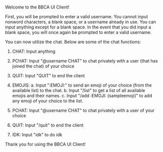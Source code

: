 Welcome to the BBCA UI Client!

First, you will be prompted to enter a valid username.
You cannot input nonword characters, a blank space, or a username already in use.
You can input anything except for a blank space.
In the event that you did input a blank space, you will once again be prompted to enter a valid username.

You can now utilize the chat.
Below are some of the chat functions:

1. CHAT: Input anything
2. PCHAT: Input "@username CHAT" to chat privately with a user (that has joined the chat) of your choice
3. QUIT: Input "QUIT" to end the client
4. EMOJIS:
    a. Input ":EMOJI:" to send an emoji of your choice (from the available list) to the chat.
    b. Input "/list" to get a list of all available emojis and their names.
    c. Input "/add :EMOJI: (sampleemoji)" to add any emoji of your choice to the list.

2. PCHAT: Input "@username CHAT" to chat privately with a user of your choice
3. QUIT: Input "/quit" to end the client
4. IDK: Input "idk" to do idk

Thank you for using the BBCA UI Client!